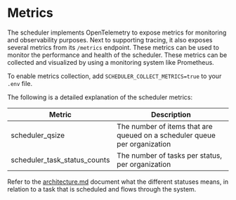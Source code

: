 # Metrics

The scheduler implements OpenTelemetry to expose metrics for monitoring and
observability purposes. Next to supporting tracing, it also exposes several
metrics from its `/metrics` endpoint. These metrics can be used to monitor the
performance and health of the scheduler. These metrics can be collected and
visualized by using a monitoring system like Prometheus.

To enable metrics collection, add `SCHEDULER_COLLECT_METRICS=true` to
your `.env` file.

The following is a detailed explanation of the scheduler metrics:

| Metric                       | Description                                                               |
| ---------------------------- | ------------------------------------------------------------------------- |
| scheduler_qsize              | The number of items that are queued on a scheduler queue per organization |
| scheduler_task_status_counts | The number of tasks per status, per organization                          |

Refer to the [architecture.md](./architecture.md) document what the different
statuses means, in relation to a task that is scheduled and flows through
the system.
